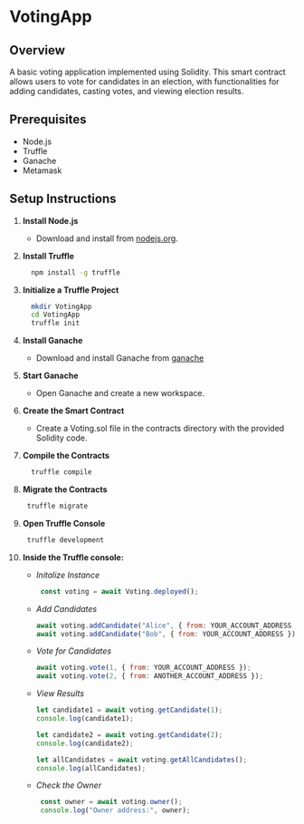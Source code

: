 # VotingApp

## Overview
A basic voting application implemented using Solidity. This smart contract allows users to vote for candidates in an election, with functionalities for adding candidates, casting votes, and viewing election results.

## Prerequisites
- Node.js
- Truffle
- Ganache
- Metamask

## Setup Instructions

1. **Install Node.js**
   - Download and install from [nodejs.org](https://nodejs.org).

2. **Install Truffle**
   ```bash
     npm install -g truffle
    ```
3. **Initialize a Truffle Project**
    ```bash
      mkdir VotingApp
      cd VotingApp
      truffle init
    ```
4. **Install Ganache**
   - Download and install Ganache from [ganache](trufflesuite.com/ganache)

5. **Start Ganache**
   - Open Ganache and create a new workspace.
   
6. **Create the Smart Contract**
   - Create a Voting.sol file in the contracts directory with the provided Solidity code.
  
7. **Compile the Contracts**
   ```bash
     truffle compile
    ```
9. **Migrate the Contracts**
    ```bash
     truffle migrate
    ```
11. **Open Truffle Console**
    ```bash
     truffle development
    ```
13. **Inside the Truffle console:**
    - *Initalize Instance*
      ```javascript
       const voting = await Voting.deployed();
      ```
    - *Add Candidates*
      ```javascript
      await voting.addCandidate("Alice", { from: YOUR_ACCOUNT_ADDRESS });
      await voting.addCandidate("Bob", { from: YOUR_ACCOUNT_ADDRESS });
      ```
    - *Vote for Candidates*
      ```javascript
      await voting.vote(1, { from: YOUR_ACCOUNT_ADDRESS });
      await voting.vote(2, { from: ANOTHER_ACCOUNT_ADDRESS });
      ```
    - *View Results*
      ```javascript
      let candidate1 = await voting.getCandidate(1);
      console.log(candidate1);
      
      let candidate2 = await voting.getCandidate(2);
      console.log(candidate2);
      
      let allCandidates = await voting.getAllCandidates();
      console.log(allCandidates);
      ```
    - *Check the Owner*
      ```javascript
       const owner = await voting.owner();
       console.log("Owner address:", owner);
      ```
